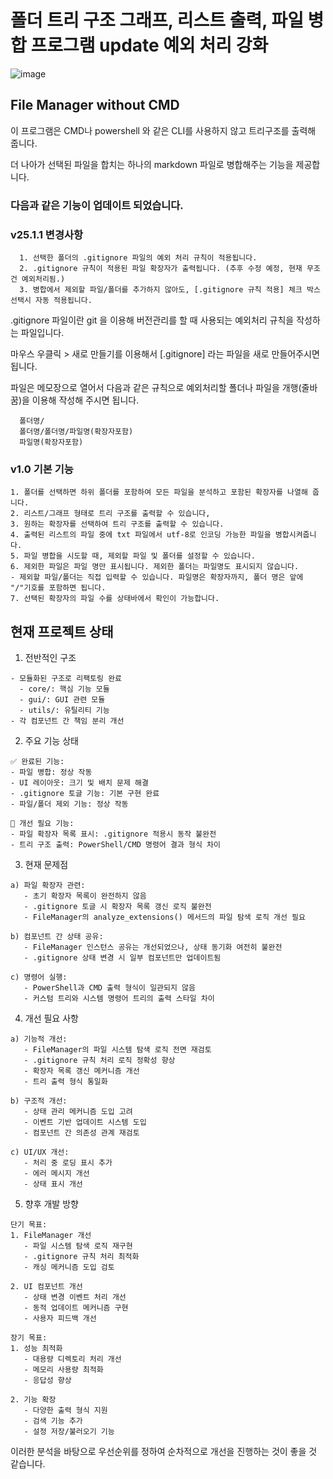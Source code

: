 # 폴더 트리 구조 그래프, 리스트 출력, 파일 병합 프로그램 update 예외 처리 강화

![image](https://github.com/user-attachments/assets/0dc91bc2-e55e-48ef-ada6-2a578582fa51)

## File Manager without CMD
이 프로그램은 CMD나 powershell 와 같은 CLI를 사용하지 않고 트리구조를 출력해 줍니다.

더 나아가 선택된 파일을 합치는 하나의 markdown 파일로 병합해주는 기능을 제공합니다.

 

### 다음과 같은 기능이 업데이트 되었습니다.
### v25.1.1 변경사항
```
  1. 선택한 폴더의 .gitignore 파일의 예외 처리 규칙이 적용됩니다.
  2. .gitignore 규칙이 적용된 파일 확장자가 출력됩니다. (추후 수정 예정, 현재 무조건 예외처리됨.)
  3. 병합에서 제외할 파일/폴더를 추가하지 않아도, [.gitignore 규칙 적용] 체크 박스 선택시 자동 적용됩니다.
```

.gitignore 파일이란 git 을 이용해 버전관리를 할 때 사용되는 예외처리 규칙을 작성하는 파일입니다.

마우스 우클릭 > 새로 만들기를 이용해서 [.gitignore] 라는 파일을 새로 만들어주시면 됩니다.

파일은 메모장으로 열어서 다음과 같은 규칙으로 예외처리할 폴더나 파일을 개행(줄바꿈)을 이용해 작성해 주시면 됩니다.
```
  폴더명/
  폴더명/폴더명/파일명(확장자포함)
  파일명(확장자포함)
```

### v1.0 기본 기능
```
1. 폴더를 선택하면 하위 폴더를 포함하여 모든 파일을 분석하고 포함된 확장자를 나열해 줍니다.
2. 리스트/그래프 형태로 트리 구조를 출력할 수 있습니다,
3. 원하는 확장자를 선택하여 트리 구조를 출력할 수 있습니다.
4. 출력된 리스트의 파일 중에 txt 파일에서 utf-8로 인코딩 가능한 파일을 병합시켜줍니다.
5. 파일 병합을 시도할 때, 제외할 파일 및 폴더를 설정할 수 있습니다.
6. 제외한 파일은 파일 명만 표시됩니다. 제외한 폴더는 파일명도 표시되지 않습니다.
- 제외할 파일/폴더는 직접 입력할 수 있습니다. 파일명은 확장자까지, 폴더 명은 앞에 "/"기호를 포함하면 됩니다.
7. 선택된 확장자의 파일 수를 상태바에서 확인이 가능합니다.
```

## 현재 프로젝트 상태

1. 전반적인 구조
```
- 모듈화된 구조로 리팩토링 완료
  - core/: 핵심 기능 모듈
  - gui/: GUI 관련 모듈
  - utils/: 유틸리티 기능
- 각 컴포넌트 간 책임 분리 개선
```

2. 주요 기능 상태
```
✅ 완료된 기능:
- 파일 병합: 정상 작동
- UI 레이아웃: 크기 및 배치 문제 해결
- .gitignore 토글 기능: 기본 구현 완료
- 파일/폴더 제외 기능: 정상 작동

🔄 개선 필요 기능:
- 파일 확장자 목록 표시: .gitignore 적용시 동작 불완전
- 트리 구조 출력: PowerShell/CMD 명령어 결과 형식 차이
```

3. 현재 문제점
```
a) 파일 확장자 관련:
   - 초기 확장자 목록이 완전하지 않음
   - .gitignore 토글 시 확장자 목록 갱신 로직 불완전
   - FileManager의 analyze_extensions() 메서드의 파일 탐색 로직 개선 필요

b) 컴포넌트 간 상태 공유:
   - FileManager 인스턴스 공유는 개선되었으나, 상태 동기화 여전히 불완전
   - .gitignore 상태 변경 시 일부 컴포넌트만 업데이트됨

c) 명령어 실행:
   - PowerShell과 CMD 출력 형식이 일관되지 않음
   - 커스텀 트리와 시스템 명령어 트리의 출력 스타일 차이
```

4. 개선 필요 사항
```
a) 기능적 개선:
   - FileManager의 파일 시스템 탐색 로직 전면 재검토
   - .gitignore 규칙 처리 로직 정확성 향상
   - 확장자 목록 갱신 메커니즘 개선
   - 트리 출력 형식 통일화

b) 구조적 개선:
   - 상태 관리 메커니즘 도입 고려
   - 이벤트 기반 업데이트 시스템 도입
   - 컴포넌트 간 의존성 관계 재검토

c) UI/UX 개선:
   - 처리 중 로딩 표시 추가
   - 에러 메시지 개선
   - 상태 표시 개선
```

5. 향후 개발 방향
```
단기 목표:
1. FileManager 개선
   - 파일 시스템 탐색 로직 재구현
   - .gitignore 규칙 처리 최적화
   - 캐싱 메커니즘 도입 검토

2. UI 컴포넌트 개선
   - 상태 변경 이벤트 처리 개선
   - 동적 업데이트 메커니즘 구현
   - 사용자 피드백 개선

장기 목표:
1. 성능 최적화
   - 대용량 디렉토리 처리 개선
   - 메모리 사용량 최적화
   - 응답성 향상

2. 기능 확장
   - 다양한 출력 형식 지원
   - 검색 기능 추가
   - 설정 저장/불러오기 기능
```

이러한 분석을 바탕으로 우선순위를 정하여 순차적으로 개선을 진행하는 것이 좋을 것 같습니다.

